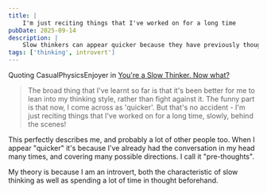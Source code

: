 ```yaml
---
title: |
    I'm just reciting things that I've worked on for a long time
pubDate: 2025-09-14
description: |
    Slow thinkers can appear quicker because they have previously thought about the topic.
tags: ['thinking', introvert']
---
```

Quoting CasualPhysicsEnjoyer in [You're a Slow Thinker. Now what?](
https://chillphysicsenjoyer.substack.com/p/youre-a-slow-thinker-now-what)

> The broad thing that I've learnt so far is that it's been better for me to lean into my thinking
> style, rather than fight against it. The funny part is that now, I come across as 'quicker'. But
> that's no accident - I'm just reciting things that I've worked on for a long time, slowly, behind
> the scenes!

This perfectly describes me, and probably a lot of other people too. When I appear "quicker" it's
because I've already had the conversation in my head many times, and covering many possible
directions. I call it "pre-thoughts".

My theory is because I am an introvert, both the characteristic of slow thinking as well as spending
a lot of time in thought beforehand.
